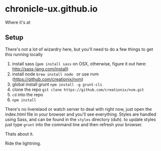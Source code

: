 # chronicle-ux.github.io
Where it's at

## Setup

There's not a lot of wizardry here, but you'll need to do a few things to get this running locally

1. install sass (`gem install sass` on OSX, otherwise, figure it out here: http://sass-lang.com/install)
2. install node `brew install node ` or use nvm (https://github.com/creationix/nvm)
3. global install grunt `npm install -g grunt-cli`
4. clone the repo `git clone https://github.com/creationix/nvm.git`
5. `cd` into the repo
6. `npm install`

There's no liverelaod or watch server to deal with right now, just open the index.html file in your browser and you'll see everything. Styles are handled using Sass, and can be found in the `styles` directory (duh). to update styles just type `grunt` into the command line and then refresh your browser.

Thats about it. 

Ride the lightning.
